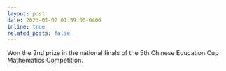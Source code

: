```yaml
---
layout: post
date: 2023-01-02 07:59:00-0400
inline: true
related_posts: false
---
```


Won the 2nd prize in the national finals of the 5th Chinese Education Cup Mathematics Competition.

